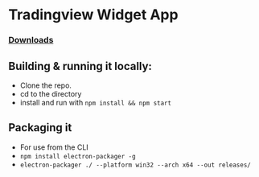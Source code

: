 # **Tradingview Widget App**
### [Downloads](https://github.com/ug-code/tradingview-widget-app/tree/master/releases)


## Building & running it locally:
- Clone the repo.
- cd to the directory
- install and run with `npm install && npm start`

## Packaging it
-  For use from the CLI
- `npm install electron-packager -g`
- `electron-packager ./ --platform win32 --arch x64 --out releases/`

